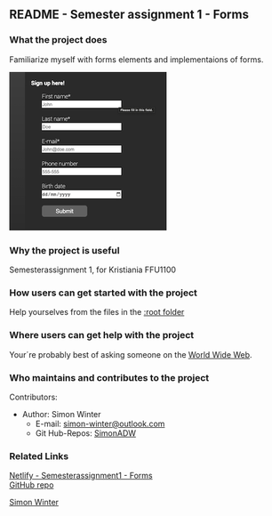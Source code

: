 ## README - Semester assignment 1 - Forms


### What the project does  
Familiarize myself with forms elements and implementaions of forms. 

![Screenshot form elements](./assets/Screenshot-forms-assignment.png)

### Why the project is useful  
Semesterassignment 1, for Kristiania FFU1100
	
### How users can get started with the project  
Help yourselves from the files in the [:root folder][] 

### Where users can get help with the project  
Your´re probably best of asking someone on the [World Wide Web](www.google.com).

### Who maintains and contributes to the project  
Contributors:  
* Author: Simon Winter  
	* E-mail: simon-winter@outlook.com
	* Git Hub-Repos: [SimonADW](https://github.com/SimonADW/230825-html-forms)

### Related Links
[Netlify - Semesterassignment1 - Forms](https://aquamarine-bunny-471711.netlify.app)  
[GitHub repo](https://github.com/SimonADW/230825-html-forms)

[Simon Winter](https://github.com/SimonADW)




[:root folder]: ./	
